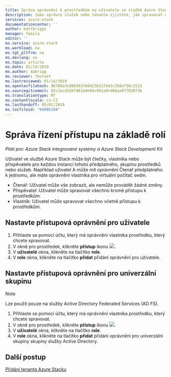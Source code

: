 ```yaml
---
title: Správa oprávnění k prostředkům na uživatele ve službě Azure Stack (Správce služeb a klientů) | Dokumentace Microsoftu
description: Jako správce služeb nebo tenanta zjistěte, jak spravovat oprávnění RBAC.
services: azure-stack
documentationcenter: ''
author: mattbriggs
manager: femila
editor: ''
ms.service: azure-stack
ms.workload: na
ms.tgt_pltfrm: na
ms.devlang: na
ms.topic: article
ms.date: 01/14/2019
ms.author: mabrigg
ms.reviewer: thoroet
ms.lastreviewed: 01/14/2019
ms.openlocfilehash: 96708a3c88b593f0d423b227d43c356ef38c1515
ms.sourcegitcommit: 85c3acd316fd61b4e94c991a9cd68aa97702073b
ms.translationtype: MT
ms.contentlocale: cs-CZ
ms.lasthandoff: 05/01/2019
ms.locfileid: "64985194"
---
```

# <a name="manage-role-based-access-control"></a>Správa řízení přístupu na základě rolí

*Platí pro: Azure Stack integrované systémy a Azure Stack Development Kit*

Uživatel ve službě Azure Stack může být čtečky, vlastníka nebo přispěvatele pro každou instanci tohoto předplatného, skupinu prostředků nebo služeb. Například uživatel A může mít oprávnění Čtenář předplatného k jednomu, ale máte oprávnění vlastníka pro virtuální počítač sedm.

 - Čtenář: Uživatel může vše zobrazit, ale nemůže provádět žádné změny.
 - Přispěvatel: Uživatel může spravovat všechno kromě přístupu k prostředkům.
 - Vlastník: Uživatel může spravovat všechno včetně přístupu k prostředkům.

## <a name="set-access-permissions-for-a-user"></a>Nastavte přístupová oprávnění pro uživatele

1. Přihlaste se pomocí účtu, který má oprávnění vlastníka prostředku, který chcete spravovat.
2. V okně pro prostředek, klikněte **přístup** ikonu ![](media/azure-stack-manage-permissions/image1.png).
3. V **uživatelé** okna, klikněte na tlačítko **role**.
4. V **role** okna, klikněte na tlačítko **přidat** přidání oprávnění pro uživatele.

## <a name="set-access-permissions-for-a-universal-group"></a>Nastavte přístupová oprávnění pro univerzální skupinu 

> [!Note]
> Lze použít pouze na služby Active Directory Federated Services (AD FS).

1. Přihlaste se pomocí účtu, který má oprávnění vlastníka prostředku, který chcete spravovat.
2. V okně pro prostředek, klikněte **přístup** ikonu ![](media/azure-stack-manage-permissions/image1.png).
3. V **uživatelé** okna, klikněte na tlačítko **role**.
4. V **role** okna, klikněte na tlačítko **přidat** přidání oprávnění pro univerzální skupiny skupiny služby Active Directory.

## <a name="next-steps"></a>Další postup
[Přidání tenanta Azure Stacku](azure-stack-add-new-user-aad.md)


